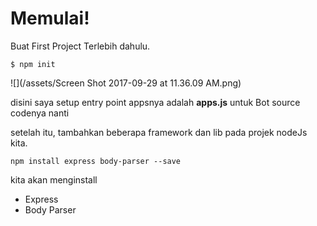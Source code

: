 # Memulai!

Buat First Project Terlebih dahulu.

```
$ npm init
```

![](/assets/Screen Shot 2017-09-29 at 11.36.09 AM.png)

disini saya setup entry point appsnya adalah **apps.js** untuk Bot source codenya nanti

setelah itu, tambahkan beberapa framework dan lib pada  projek nodeJs kita.

```
npm install express body-parser --save
```

kita akan menginstall

* Express
* Body Parser



